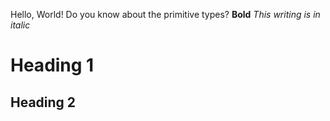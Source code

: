 Hello, World!
Do you know about the primitive types?
**Bold** 
*This writing is in italic*
# Heading 1
## Heading 2
